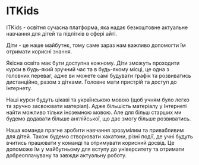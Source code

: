 # ITKids
ITKids - освітня сучасна платформа, яка надає безкоштовне актуальне навчання для дітей та підлітків в сфері айті.

Діти - це наше майбутнє, тому саме зараз нам важливо допомогти їм отримати корисні знання. 

Якісна освіта має бути доступна кожному. Діти зможуть проходити курси в будь-який зручний час та в будь-якому місці, це одна з головних переваг, адже ви можете самі будувати графік та розвиватись дистанційно, разом з дітками. Головне мати пристрій та доступ до Інтернету. 

Наші курси будуть цікаві та українською мовою (щоб учням було легко та зручно засвоювати матеріал). Адже більшість матеріалу у Інтернеті найти можливо тільки іноземною мовою. Але для більш старших ми будемо додавати більше англійської, що дає змогу більше розвиватись.

Наша команда прагне зробити навчання зрозумілим та привабливим для дітей. Також будемо створювати хакатони, різні події, де учні будуть вчитись  працювати у команді та отримувати корисний досвід. Це допоможе їм у майбутньому для вступу до університету та отримати добреоплачувану та завжди актуальну роботу.
